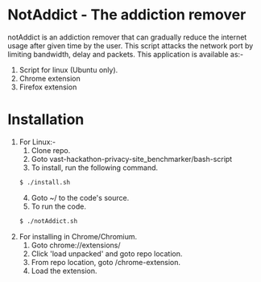 # NotAddict - The addiction remover

notAddict is an addiction remover that can gradually reduce the internet usage after given time by the user. This script attacks the network port by limiting bandwidth, delay and packets.
This application is available as:-
1. Script for linux (Ubuntu only).
2. Chrome extension
3. Firefox extension

# Installation

1. For Linux:-
    1. Clone repo.
    2. Goto vast-hackathon-privacy-site_benchmarker/bash-script
    3. To install, run the following command.
    ```bash
    $ ./install.sh
    ```
    4. Goto ~/ to the code's source.
    5. To run the code.
    ```bash
    $ ./notAddict.sh
    ```
2. For installing in Chrome/Chromium.
    1. Goto chrome://extensions/
    2. Click 'load unpacked' and goto repo location.
    3. From repo location, goto /chrome-extension.
    4. Load the extension.